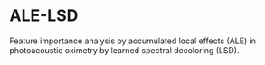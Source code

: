 # ALE-LSD
Feature importance analysis by accumulated local effects (ALE) in photoacoustic oximetry by learned spectral decoloring (LSD).
